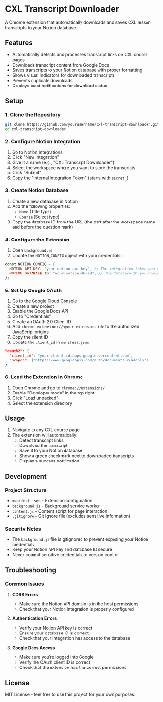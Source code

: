 # CXL Transcript Downloader

A Chrome extension that automatically downloads and saves CXL lesson transcripts to your Notion database.

## Features

- Automatically detects and processes transcript links on CXL course pages
- Downloads transcript content from Google Docs
- Saves transcripts to your Notion database with proper formatting
- Shows visual indicators for downloaded transcripts
- Prevents duplicate downloads
- Displays toast notifications for download status

## Setup

### 1. Clone the Repository

```bash
git clone https://github.com/yourusername/cxl-transcript-downloader.git
cd cxl-transcript-downloader
```

### 2. Configure Notion Integration

1. Go to [Notion Integrations](https://www.notion.so/my-integrations)
2. Click "New integration"
3. Give it a name (e.g., "CXL Transcript Downloader")
4. Select the workspace where you want to store the transcripts
5. Click "Submit"
6. Copy the "Internal Integration Token" (starts with `secret_`)

### 3. Create Notion Database

1. Create a new database in Notion
2. Add the following properties:
   - `Name` (Title type)
   - `Course` (Select type)
3. Copy the database ID from the URL (the part after the workspace name and before the question mark)

### 4. Configure the Extension

1. Open `background.js`
2. Update the `NOTION_CONFIG` object with your credentials:

```javascript
const NOTION_CONFIG = {
  NOTION_API_KEY: "your-notion-api-key", // The integration token you copied
  NOTION_DATABASE_ID: "your-notion-db-id", // The database ID you copied
};
```

### 5. Set Up Google OAuth

1. Go to the [Google Cloud Console](https://console.cloud.google.com/)
2. Create a new project
3. Enable the Google Docs API
4. Go to "Credentials"
5. Create an OAuth 2.0 Client ID
6. Add `chrome-extension://<your-extension-id>` to the authorized JavaScript origins
7. Copy the client ID
8. Update the `client_id` in `manifest.json`:

```json
"oauth2": {
  "client_id": "your-client-id.apps.googleusercontent.com",
  "scopes": ["https://www.googleapis.com/auth/documents.readonly"]
}
```

### 6. Load the Extension in Chrome

1. Open Chrome and go to `chrome://extensions/`
2. Enable "Developer mode" in the top right
3. Click "Load unpacked"
4. Select the extension directory

## Usage

1. Navigate to any CXL course page
2. The extension will automatically:
   - Detect transcript links
   - Download the transcript
   - Save it to your Notion database
   - Show a green checkmark next to downloaded transcripts
   - Display a success notification

## Development

### Project Structure

- `manifest.json` - Extension configuration
- `background.js` - Background service worker
- `content.js` - Content script for page interaction
- `.gitignore` - Git ignore file (excludes sensitive information)

### Security Notes

- The `background.js` file is gitignored to prevent exposing your Notion credentials
- Keep your Notion API key and database ID secure
- Never commit sensitive credentials to version control

## Troubleshooting

### Common Issues

1. **CORS Errors**

   - Make sure the Notion API domain is in the host permissions
   - Check that your Notion integration is properly configured

2. **Authentication Errors**

   - Verify your Notion API key is correct
   - Ensure your database ID is correct
   - Check that your integration has access to the database

3. **Google Docs Access**
   - Make sure you're logged into Google
   - Verify the OAuth client ID is correct
   - Check that the extension has the correct permissions

## License

MIT License - feel free to use this project for your own purposes.
